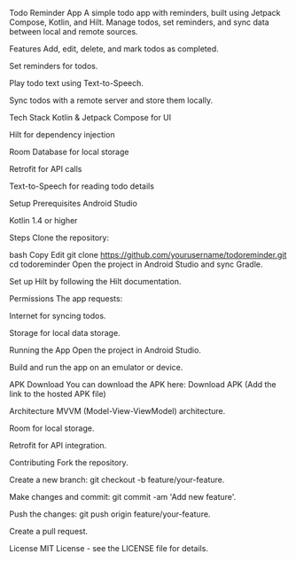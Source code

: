 Todo Reminder App
A simple todo app with reminders, built using Jetpack Compose, Kotlin, and Hilt. Manage todos, set reminders, and sync data between local and remote sources.

Features
Add, edit, delete, and mark todos as completed.

Set reminders for todos.

Play todo text using Text-to-Speech.

Sync todos with a remote server and store them locally.

Tech Stack
Kotlin & Jetpack Compose for UI

Hilt for dependency injection

Room Database for local storage

Retrofit for API calls

Text-to-Speech for reading todo details

Setup
Prerequisites
Android Studio

Kotlin 1.4 or higher

Steps
Clone the repository:

bash
Copy
Edit
git clone https://github.com/yourusername/todoreminder.git
cd todoreminder
Open the project in Android Studio and sync Gradle.

Set up Hilt by following the Hilt documentation.

Permissions
The app requests:

Internet for syncing todos.

Storage for local data storage.

Running the App
Open the project in Android Studio.

Build and run the app on an emulator or device.

APK Download
You can download the APK here:
Download APK (Add the link to the hosted APK file)

Architecture
MVVM (Model-View-ViewModel) architecture.

Room for local storage.

Retrofit for API integration.

Contributing
Fork the repository.

Create a new branch: git checkout -b feature/your-feature.

Make changes and commit: git commit -am 'Add new feature'.

Push the changes: git push origin feature/your-feature.

Create a pull request.

License
MIT License - see the LICENSE file for details.
